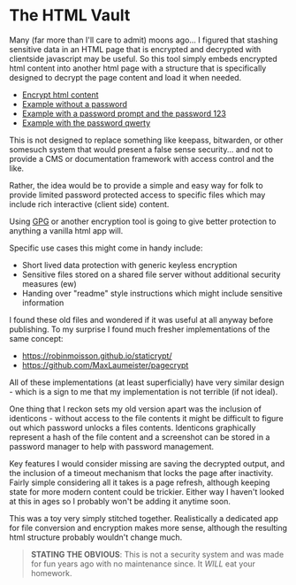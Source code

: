 # The HTML Vault

Many (far more than I'll care to admit) moons ago... I figured that stashing sensitive data in an HTML page that is encrypted and decrypted with clientside javascript may be useful. So this tool simply embeds encrypted html content into another html page with a structure that is specifically designed to decrypt the page content and load it when needed.

- [Encrypt html content](./index.html)
- [Example without a password](./samples/nopass.html)
- [Example with a password prompt and the password 123](./samples/123.html)
- [Example with the password qwerty](./samples/qwerty.html)

This is not designed to replace something like keepass, bitwarden, or other somesuch system that would present a false sense security... and not to provide a CMS or documentation framework with access control and the like.

Rather, the idea would be to provide a simple and easy way for folk to provide limited password protected access to specific files which may include rich interactive (client side) content.

Using [GPG](https://gpgtools.org/) or another encryption tool is going to give better protection to anything a vanilla html app will.

Specific use cases this might come in handy include:

- Short lived data protection with generic keyless encryption
- Sensitive files stored on a shared file server without additional security measures (ew)
- Handing over "readme" style instructions which might include sensitive information

I found these old files and wondered if it was useful at all anyway before publishing. To my surprise I found much fresher implementations of the same concept:

- https://robinmoisson.github.io/staticrypt/
- https://github.com/MaxLaumeister/pagecrypt

All of these implementations (at least superficially) have very similar design - which is a sign to me that my implementation is not terrible (if not ideal).

One thing that I reckon sets my old version apart was the inclusion of identicons - without access to the file contents it might be difficult to figure out which password unlocks a files contents. Identicons graphically represent a hash of the file content and a screenshot can be stored in a password manager to help with password management.

Key features I would consider missing are saving the decrypted output, and the inclusion of a timeout mechanism that locks the page after inactivity. Fairly simple considering all it takes is a page refresh, although keeping state for more modern content could be trickier. Either way I haven't looked at this in ages so I probably won't be adding it anytime soon.

This was a toy very simply stitched together. Realistically a dedicated app for file conversion and encryption makes more sense, although the resulting html structure probably wouldn't change much.

> **STATING THE OBVIOUS**: This is not a security system and was made for fun years ago with no maintenance since. It *WILL* eat your homework.
